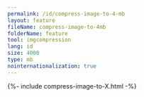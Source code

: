 ```yaml
---
permalink: /id/compress-image-to-4-mb
layout: feature
fileName: compress-image-to-4mb
folderName: feature
tool: imgcompression
lang: id
size: 4000
type: mb
nointernationalization: true
---
```

{%- include compress-image-to-X.html -%}       
